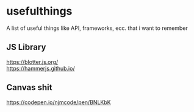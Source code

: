 # usefulthings
A list of useful things like API, frameworks, ecc. that i want to remember

## JS Library
https://blotter.js.org/  
https://hammerjs.github.io/

## Canvas shit
https://codepen.io/njmcode/pen/BNLKbK
